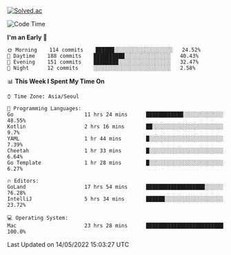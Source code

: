 [![Solved.ac](http://mazassumnida.wtf/api/v2/generate_badge?boj=kuckjwi)](https://solved.ac/kuckjwi)
<!--START_SECTION:waka-->
![Code Time](http://img.shields.io/badge/Code%20Time-0%20secs-blue)

**I'm an Early 🐤** 

```text
🌞 Morning    114 commits    ██████░░░░░░░░░░░░░░░░░░░   24.52% 
🌆 Daytime    188 commits    ██████████░░░░░░░░░░░░░░░   40.43% 
🌃 Evening    151 commits    ████████░░░░░░░░░░░░░░░░░   32.47% 
🌙 Night      12 commits     ░░░░░░░░░░░░░░░░░░░░░░░░░   2.58%

```


📊 **This Week I Spent My Time On** 

```text
⌚︎ Time Zone: Asia/Seoul

💬 Programming Languages: 
Go                       11 hrs 24 mins      ████████████░░░░░░░░░░░░░   48.55% 
Kotlin                   2 hrs 16 mins       ██░░░░░░░░░░░░░░░░░░░░░░░   9.7% 
YAML                     1 hr 44 mins        █░░░░░░░░░░░░░░░░░░░░░░░░   7.39% 
Cheetah                  1 hr 33 mins        █░░░░░░░░░░░░░░░░░░░░░░░░   6.64% 
Go Template              1 hr 28 mins        █░░░░░░░░░░░░░░░░░░░░░░░░   6.27%

🔥 Editors: 
GoLand                   17 hrs 54 mins      ███████████████████░░░░░░   76.28% 
IntelliJ                 5 hrs 34 mins       ██████░░░░░░░░░░░░░░░░░░░   23.72%

💻 Operating System: 
Mac                      23 hrs 28 mins      █████████████████████████   100.0%

```


 Last Updated on 14/05/2022 15:03:27 UTC
<!--END_SECTION:waka-->
